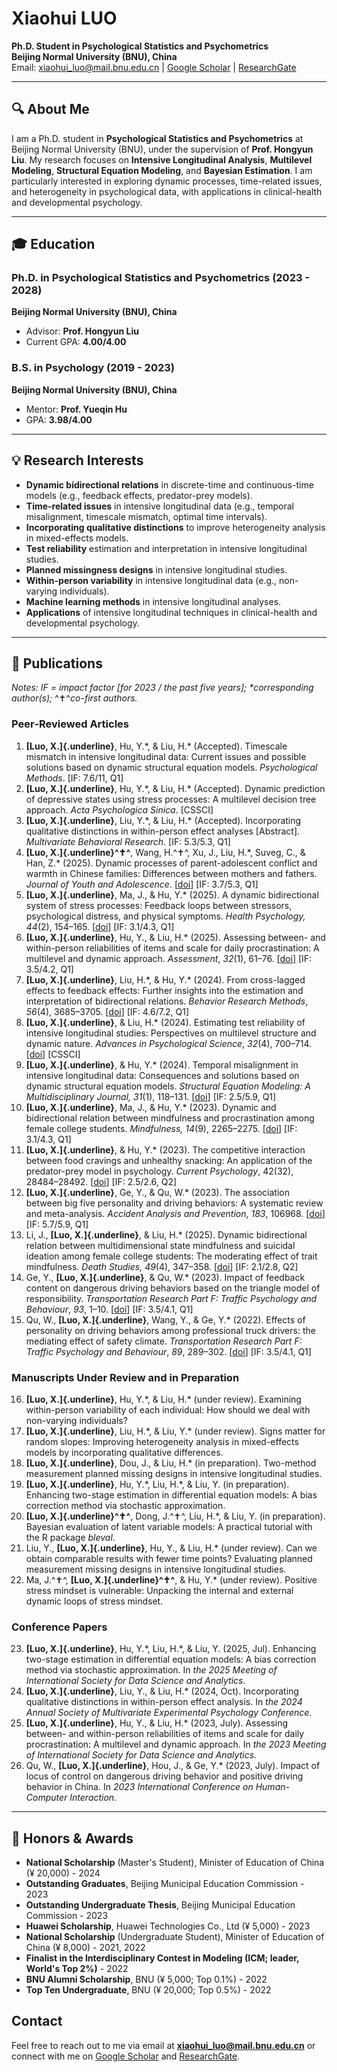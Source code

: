 # Xiaohui LUO

**Ph.D. Student in Psychological Statistics and Psychometrics**  
**Beijing Normal University (BNU), China**  
Email: xiaohui_luo@mail.bnu.edu.cn | [Google Scholar](https://scholar.google.com.hk/citations?hl=zh-CN&user=fyGml2AAAAAJ) | [ResearchGate](https://www.researchgate.net/profile/Xiaohui-Luo-9)

---

## 🔍 About Me

I am a Ph.D. student in **Psychological Statistics and Psychometrics** at Beijing Normal University (BNU), under the supervision of **Prof. Hongyun Liu**. My research focuses on **Intensive Longitudinal Analysis**, **Multilevel Modeling**, **Structural Equation Modeling**, and **Bayesian Estimation**. I am particularly interested in exploring dynamic processes, time-related issues, and heterogeneity in psychological data, with applications in clinical-health and developmental psychology.

---

## 🎓 Education

### **Ph.D. in Psychological Statistics and Psychometrics** (2023 - 2028)  
**Beijing Normal University (BNU), China**  
- Advisor: **Prof. Hongyun Liu**  
- Current GPA: **4.00/4.00**

### **B.S. in Psychology** (2019 - 2023)  
**Beijing Normal University (BNU), China**  
- Mentor: **Prof. Yueqin Hu**  
- GPA: **3.98/4.00**

---

## 💡 Research Interests

- **Dynamic bidirectional relations** in discrete-time and continuous-time models (e.g., feedback effects, predator-prey models).
- **Time-related issues** in intensive longitudinal data (e.g., temporal misalignment, timescale mismatch, optimal time intervals).
- **Incorporating qualitative distinctions** to improve heterogeneity analysis in mixed-effects models.
- **Test reliability** estimation and interpretation in intensive longitudinal studies.
- **Planned missingness designs** in intensive longitudinal studies.
- **Within-person variability** in intensive longitudinal data (e.g., non-varying individuals).
- **Machine learning methods** in intensive longitudinal analyses.
- **Applications** of intensive longitudinal techniques in clinical-health and developmental psychology.

---

## 📄 Publications

*Notes: IF = impact factor \[for 2023 / the past five years\]; \*corresponding author(s);* ^✝^*co-first authors.*

### Peer‐Reviewed Articles

1. **[Luo, X.]{.underline}**, Hu, Y.\*, & Liu, H.\* (Accepted). Timescale mismatch in intensive longitudinal data: Current issues and possible solutions based on dynamic structural equation models. *Psychological Methods*. \[IF: 7.6/11, Q1\]
2. **[Luo, X.]{.underline}**, Hu, Y.\*, & Liu, H.\* (Accepted). Dynamic prediction of depressive states using stress processes: A multilevel decision tree approach. *Acta Psychologica Sinica*. \[CSSCI\]
3. **[Luo, X.]{.underline}**, Liu, Y.\*, & Liu, H.\* (Accepted). Incorporating qualitative distinctions in within-person effect analyses \[Abstract\]. *Multivariate Behavioral Research*. \[IF: 5.3/5.3, Q1\]
4. **[Luo, X.]{.underline}^✝^**, Wang, H.^✝^, Xu, J., Liu, H.\*, Suveg, C., & Han, Z.\* (2025). Dynamic processes of parent-adolescent conflict and warmth in Chinese families: Differences between mothers and fathers. *Journal of Youth and Adolescence*. \[[doi](https://doi.org/10.1007/s10964-025-02160-5)\] \[IF: 3.7/5.3, Q1\]
5. **[Luo, X.]{.underline}**, Ma, J., & Hu, Y.\* (2025). A dynamic bidirectional system of stress processes: Feedback loops between stressors, psychological distress, and physical symptoms. *Health Psychology, 44*(2), 154–165. \[[doi](https://psycnet.apa.org/record/2025-30514-001?doi=1)\] \[IF: 3.1/4.3, Q1\]
6. **[Luo, X.]{.underline}**, Hu, Y., & Liu, H.\* (2025). Assessing between- and within-person reliabilities of items and scale for daily procrastination: A multilevel and dynamic approach. *Assessment*, *32*(1), 61–76. \[[doi](https://journals.sagepub.com/doi/abs/10.1177/10731911241235467)\] \[IF: 3.5/4.2, Q1\]
7. **[Luo, X.]{.underline}**, Liu, H.\*, & Hu, Y.\* (2024). From cross-lagged effects to feedback effects: Further insights into the estimation and interpretation of bidirectional relations. *Behavior Research Methods*, *56*(4), 3685–3705. \[[doi](https://doi.org/10.3758/s13428-023-02304-0)\] \[IF: 4.6/7.2, Q1\]
8. **[Luo, X.]{.underline}**, & Liu, H.\* (2024). Estimating test reliability of intensive longitudinal studies: Perspectives on multilevel structure and dynamic nature. *Advances in Psychological Science*, *32*(4), 700–714. \[[doi](https://journal.psych.ac.cn/xlkxjz/EN/abstract/abstract7040.shtml)\] \[CSSCI\]
9. **[Luo, X.]{.underline}**, & Hu, Y.\* (2024). Temporal misalignment in intensive longitudinal data: Consequences and solutions based on dynamic structural equation models. *Structural Equation Modeling: A Multidisciplinary Journal, 31*(1), 118–131. \[[doi](https://www.tandfonline.com/doi/full/10.1080/10705511.2023.2207749)\] \[IF: 2.5/5.9, Q1\]
10. **[Luo, X.]{.underline}**, Ma, J., & Hu, Y.\* (2023). Dynamic and bidirectional relation between mindfulness and procrastination among female college students. *Mindfulness, 14*(9), 2265–2275. \[[doi](https://link.springer.com/article/10.1007/s12671-023-02216-2)\] \[IF: 3.1/4.3, Q1\]
11. **[Luo, X.]{.underline}**, & Hu, Y.\* (2023). The competitive interaction between food cravings and unhealthy snacking: An application of the predator-prey model in psychology. *Current Psychology*, 42(32), 28484–28492. \[[doi](https://link.springer.com/article/10.1007/s12144-022-03848-8)\] \[IF: 2.5/2.6, Q2\]
12. **[Luo, X.]{.underline}**, Ge, Y., & Qu, W.\* (2023). The association between big five personality and driving behaviors: A systematic review and meta-analysis. *Accident Analysis and Prevention*, *183*, 106968. \[[doi](https://www.sciencedirect.com/science/article/pii/S0001457523000155?via%3Dihub)\] \[IF: 5.7/5.9, Q1\]
13. Li, J., **[Luo, X.]{.underline}**, & Liu, H.\* (2025). Dynamic bidirectional relation between multidimensional state mindfulness and suicidal ideation among female college students: The moderating effect of trait mindfulness. *Death Studies, 49*(4), 347–358. \[[doi](https://www.tandfonline.com/doi/abs/10.1080/07481187.2024.2329180)\] \[IF: 2.1/2.8, Q2\]
14. Ge, Y., **[Luo, X.]{.underline}**, & Qu, W.\* (2023). Impact of feedback content on dangerous driving behaviors based on the triangle model of responsibility. *Transportation Research Part F: Traffic Psychology and Behaviour*, *93*, 1–10. \[[doi](https://www.sciencedirect.com/science/article/pii/S136984782200287X?via%3Dihub)\] \[IF: 3.5/4.1, Q1\]
15. Qu, W., **[Luo, X.]{.underline}**, Wang, Y., & Ge, Y.\* (2022). Effects of personality on driving behaviors among professional truck drivers: the mediating effect of safety climate. *Transportation Research Part F: Traffic Psychology and Behaviour*, *89*, 289–302. \[[doi](https://www.sciencedirect.com/science/article/pii/S136984782200153X?via%3Dihub)\] \[IF: 3.5/4.1, Q1\]

### Manuscripts Under Review and in Preparation

16. **[Luo, X.]{.underline}**, Hu, Y.\*, & Liu, H.\* (under review). Examining within-person variability of each individual: How should we deal with non-varying individuals?
17. **[Luo, X.]{.underline}**, Liu, H.\*, & Liu, Y.\* (under review). Signs matter for random slopes: Improving heterogeneity analysis in mixed-effects models by incorporating qualitative differences.
18. **[Luo, X.]{.underline}**, Dou, J., & Liu, H.\* (in preparation). Two-method measurement planned missing designs in intensive longitudinal studies.
19. **[Luo, X.]{.underline}**, Hu, Y.\*, Liu, H.\*, & Liu, Y. (in preparation). Enhancing two-stage estimation in differential equation models: A bias correction method via stochastic approximation.
20. **[Luo, X.]{.underline}^✝^**, Dong, J.^✝^, Liu, H.\*, & Liu, Y. (in preparation). Bayesian evaluation of latent variable models: A practical tutorial with the R package *bleval*.
21. Liu, Y., **[Luo, X.]{.underline}**, Hu, Y., & Liu, H.\* (under review). Can we obtain comparable results with fewer time points? Evaluating planned measurement missing designs in intensive longitudinal studies.
22. Ma, J.^✝^, **[Luo, X.]{.underline}^✝^**, & Hu, Y.\* (under review). Positive stress mindset is vulnerable: Unpacking the internal and external dynamic loops of stress mindset.

### Conference Papers

23. **[Luo, X.]{.underline}**, Hu, Y.\*, Liu, H.\*, & Liu, Y. (2025, Jul). Enhancing two-stage estimation in differential equation models: A bias correction method via stochastic approximation. In *the 2025 Meeting of International Society for Data Science and Analytics.*
24. **[Luo, X.]{.underline}**, Liu, Y., & Liu, H.\* (2024, Oct). Incorporating qualitative distinctions in within-person effect analysis. In *the 2024 Annual Society of Multivariate Experimental Psychology Conference.*
25. **[Luo, X.]{.underline}**, Hu, Y., & Liu, H.\* (2023, July). Assessing between- and within-person reliabilities of items and scale for daily procrastination: A multilevel and dynamic approach. In *the 2023 Meeting of International Society for Data Science and Analytics.*
26. Qu, W., **[Luo, X.]{.underline}**, Hou, J., & Ge, Y.\* (2023, July). Impact of locus of control on dangerous driving behavior and positive driving behavior in China. In *2023 International Conference on Human-Computer Interaction.*
---

## 🎉 Honors & Awards

- **National Scholarship** (Master's Student), Minister of Education of China (¥ 20,000) - 2024
- **Outstanding Graduates**, Beijing Municipal Education Commission - 2023
- **Outstanding Undergraduate Thesis**, Beijing Municipal Education Commission - 2023
- **Huawei Scholarship**, Huawei Technologies Co., Ltd (¥ 5,000) - 2023
- **National Scholarship** (Undergraduate Student), Minister of Education of China (¥ 8,000) - 2021, 2022
- **Finalist in the Interdisciplinary Contest in Modeling (ICM; leader, World's Top 2%)** - 2022
- **BNU Alumni Scholarship**, BNU (¥ 5,000; Top 0.1%) - 2022
- **Top Ten Undergraduate**, BNU (¥ 20,000; Top 0.5%) - 2022

## Contact

Feel free to reach out to me via email at **xiaohui_luo@mail.bnu.edu.cn** or connect with me on [Google Scholar](https://scholar.google.com.hk/citations?hl=zh-CN&user=fyGml2AAAAAJ) and [ResearchGate](https://www.researchgate.net/profile/Xiaohui-Luo-9).